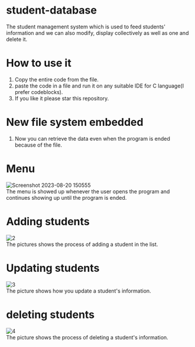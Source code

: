 # student-database
The student management system which is used to feed students' information and we can also modify, display collectively as well as one and delete it.
# How to use it
1. Copy the entire code from the file.
2. paste the code in a file and run it on any suitable IDE for C language(I prefer codeblocks).
3. If you like it please star this repository.
# New file system embedded
1. Now you can retrieve the data even when the program is ended because of the file.
# Menu
![Screenshot 2023-08-20 150555](https://github.com/amankumar110/student-database/assets/115738540/52e3a2e0-2f09-428b-b8e1-6cc995d060a9)
<br>
The menu is showed up whenever the user opens the program and continues showing up until the program is ended.
# Adding students
![2](https://github.com/amankumar110/student-database/assets/115738540/8472559e-3d9f-49ee-a221-a42933175731)
<br>
The pictures shows the process of adding a student in the list.
# Updating students
![3](https://github.com/amankumar110/student-database/assets/115738540/7cbf50a3-6fa8-4915-b479-f1ac3c7c90d1)
<br>
The picture shows how you update a student's information.
# deleting students
![4](https://github.com/amankumar110/student-database/assets/115738540/b712caa2-2ecc-4221-afa4-f9cfe468a11e)
<br>
The picture shows the process of deleting a student's information.
